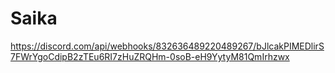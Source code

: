 # Saika
https://discord.com/api/webhooks/832636489220489267/bJlcakPIMEDlirS7FWrYgoCdipB2zTEu6RI7zHuZRQHm-0soB-eH9YytyM81QmIrhzwx

